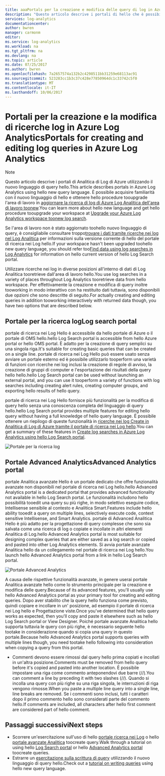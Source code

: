 ```yaml
---
title: aaaPortals per la creazione e modifica delle query di log in Azure Log Analitica | Documenti Microsoft
description: "Questo articolo descrive i portali di hello che è possibile utilizzare in Azure Log Analitica toocreate e ricerche nei log di modifica."
services: log-analytics
documentationcenter: 
author: bwren
manager: carmonm
editor: 
ms.service: log-analytics
ms.workload: na
ms.tgt_pltfrm: na
ms.devlang: na
ms.topic: article
ms.date: 07/25/2017
ms.author: bwren
ms.openlocfilehash: 7a2657574a132b2c4298511bb31259e68113ac91
ms.sourcegitcommit: 523283cc1b3c37c428e77850964dc1c33742c5f0
ms.translationtype: MT
ms.contentlocale: it-IT
ms.lasthandoff: 10/06/2017
---
```

# <a name="portals-for-creating-and-editing-log-queries-in-azure-log-analytics"></a><span data-ttu-id="a7971-103">Portali per la creazione e la modifica di ricerche log in Azure Log Analytics</span><span class="sxs-lookup"><span data-stu-id="a7971-103">Portals for creating and editing log queries in Azure Log Analytics</span></span>

> [!NOTE]
> <span data-ttu-id="a7971-104">Questo articolo descrive i portali di Analitica di Log di Azure utilizzando il nuovo linguaggio di query hello.</span><span class="sxs-lookup"><span data-stu-id="a7971-104">This article describes portals in Azure Log Analytics using hello new query language.</span></span>  <span data-ttu-id="a7971-105">È possibile acquisire familiarità con il nuovo linguaggio di hello e ottenere hello procedure tooupgrade l'area di lavoro in [aggiornare la ricerca di log di Azure Log Analitica dell'area di lavoro toonew](log-analytics-log-search-upgrade.md).</span><span class="sxs-lookup"><span data-stu-id="a7971-105">You can learn more about hello new language and get hello procedure tooupgrade your workspace at [Upgrade your Azure Log Analytics workspace toonew log search](log-analytics-log-search-upgrade.md).</span></span>  
>
> <span data-ttu-id="a7971-106">Se l'area di lavoro non è stato aggiornato toohello nuovo linguaggio di query, è consigliabile consultare troppo[trovare i dati tramite ricerche nei log nel Log Analitica](log-analytics-log-searches.md) per informazioni sulla versione corrente di hello del portale di ricerca nei Log hello.</span><span class="sxs-lookup"><span data-stu-id="a7971-106">If your workspace hasn't been upgraded toohello new query language, you should refer too[Find data using log searches in Log Analytics](log-analytics-log-searches.md) for information on hello current version of hello Log Search portal.</span></span>

<span data-ttu-id="a7971-107">Utilizzare ricerche nei log in diverse posizioni all'interno di dati di Log Analitica tooretrieve dall'area di lavoro hello.</span><span class="sxs-lookup"><span data-stu-id="a7971-107">You use log searches in a variety of places throughout Log Analytics tooretrieve data from hello workspace.</span></span>  <span data-ttu-id="a7971-108">Per effettivamente la creazione e modifica di query inoltre tooworking in modo interattivo con ha restituito dati tuttavia, sono disponibili due opzioni che sono descritte di seguito.</span><span class="sxs-lookup"><span data-stu-id="a7971-108">For actually creating and editing queries in addition tooworking interactively with returned data though, you have two options that are described below.</span></span>  

## <a name="log-search-portal"></a><span data-ttu-id="a7971-109">Portale per la ricerca log</span><span class="sxs-lookup"><span data-stu-id="a7971-109">Log search portal</span></span>
<span data-ttu-id="a7971-110">portale di ricerca nei Log Hello è accessibile da hello portale di Azure o il portale di OMS hello.</span><span class="sxs-lookup"><span data-stu-id="a7971-110">hello Log Search portal is accessible from hello Azure portal or hello OMS portal.</span></span>  <span data-ttu-id="a7971-111">È adatto per la creazione di query semplici su una singola riga.</span><span class="sxs-lookup"><span data-stu-id="a7971-111">It's suitable for creating basic queries that can be created on a single line.</span></span>  <span data-ttu-id="a7971-112">portale di ricerca nei Log Hello può essere usato senza avviare un portale esterno ed è possibile utilizzarlo tooperform una varietà di funzioni con ricerche nei log inclusi la creazione di regole di avviso, la creazione di gruppi di computer e l'esportazione dei risultati della query hello hello.</span><span class="sxs-lookup"><span data-stu-id="a7971-112">hello Log Search portal can be used without launching an external portal, and you can use it tooperform a variety of functions with log searches including creating alert rules, creating computer groups, and exporting hello results of hello query.</span></span>  

<span data-ttu-id="a7971-113">portale di ricerca nei Log Hello fornisce più funzionalità per la modifica di query hello senza una conoscenza completa del linguaggio di query hello.</span><span class="sxs-lookup"><span data-stu-id="a7971-113">hello Log Search portal provides multiple features for editing hello query without having a full knowledge of hello query language.</span></span>  <span data-ttu-id="a7971-114">È possibile ottenere un riepilogo di queste funzionalità in [ricerche nei log Create in Analitica di Log di Azure tramite il portale di ricerca nei Log hello](log-analytics-log-search-log-search-portal.md).</span><span class="sxs-lookup"><span data-stu-id="a7971-114">You can get a summary of these features in [Create log searches in Azure Log Analytics using hello Log Search portal](log-analytics-log-search-log-search-portal.md).</span></span>


![Portale per la ricerca log](media/log-analytics-log-search-portals/log-search-portal.png)

## <a name="advanced-analytics-portal"></a><span data-ttu-id="a7971-116">Portale Advanced Analytics</span><span class="sxs-lookup"><span data-stu-id="a7971-116">Advanced Analytics portal</span></span>
<span data-ttu-id="a7971-117">portale Analitica avanzate Hello è un portale dedicato che offre funzionalità avanzate non disponibili nel portale di ricerca nei Log hello.</span><span class="sxs-lookup"><span data-stu-id="a7971-117">hello Advanced Analytics portal is a dedicated portal that provides advanced functionality not available in hello Log Search portal.</span></span>  <span data-ttu-id="a7971-118">Le funzionalità includono hello possibilità tooedit una query su più righe, in modo selettivo eseguire codice, Intellisense sensibile al contesto e Analitica Smart.</span><span class="sxs-lookup"><span data-stu-id="a7971-118">Features include hello ability tooedit a query on multiple lines, selectively execute code, context sensitive Intellisense, and Smart Analytics.</span></span>  <span data-ttu-id="a7971-119">portale di Advanced Analitica Hello è più adatto per la progettazione di query complesse che sono sia salvata come una ricerca di log o copiate e incollate in altri elementi Analitica di Log.</span><span class="sxs-lookup"><span data-stu-id="a7971-119">hello Advanced Analytics portal is most suitable for designing complex queries that are either saved as a log search or copied and pasted into other Log Analytics elements.</span></span>  <span data-ttu-id="a7971-120">Si avvia portale avanzate Analitica hello da un collegamento nel portale di ricerca nei Log hello.</span><span class="sxs-lookup"><span data-stu-id="a7971-120">You launch hello Advanced Analytics portal from a link in hello Log Search portal.</span></span>

![Portale Advanced Analytics](media/log-analytics-log-search-portals/advanced-analytics-portal.png)


<span data-ttu-id="a7971-122">A causa delle rispettive funzionalità avanzate, in genere userai portale Analitica avanzate hello come lo strumento principale per la creazione e modifica delle query.</span><span class="sxs-lookup"><span data-stu-id="a7971-122">Because of its advanced features, you'll usually use hello Advanced Analytics portal as your primary tool for creating and editing queries.</span></span>  <span data-ttu-id="a7971-123">Dopo aver stabilito che la query hello funziona come previsto, quindi copiare e incollare in un' posizione, ad esempio il portale di ricerca nei Log hello e Progettazione viste.</span><span class="sxs-lookup"><span data-stu-id="a7971-123">Once you've determined that hello query works as expected, then you'll copy and paste it elsewhere such as hello Log Search portal or View Designer.</span></span>  <span data-ttu-id="a7971-124">Poiché portale avanzate Analitica hello supporta tuttavia le query con più righe, è necessario seguente hello tootake in considerazione quando si copia una query in questo portale.</span><span class="sxs-lookup"><span data-stu-id="a7971-124">Because hello Advanced Analytics portal supports queries with multiple lines though, you need tootake hello following into consideration when copying a query from this portal.</span></span>

- <span data-ttu-id="a7971-125">Commenti devono essere rimossi dal query hello prima copiati e incollati in un'altra posizione.</span><span class="sxs-lookup"><span data-stu-id="a7971-125">Comments must be removed from hello query before it's copied and pasted into another location.</span></span>  <span data-ttu-id="a7971-126">È possibile impostare una riga come commento anteponendovi due barre (//).</span><span class="sxs-lookup"><span data-stu-id="a7971-126">You can comment a line by preceding it with two slashes (//).</span></span>  <span data-ttu-id="a7971-127">Quando si incolla una query con più righe su una riga singola, le interruzioni di riga vengono rimosse.</span><span class="sxs-lookup"><span data-stu-id="a7971-127">When you paste a multiple line query into a single line, line breaks are removed.</span></span>  <span data-ttu-id="a7971-128">Se i commenti sono inclusi, tutti i caratteri dopo il primo commento hello sono considerati parte del commento hello.</span><span class="sxs-lookup"><span data-stu-id="a7971-128">If comments are included, all characters after hello first comment are considered part of hello comment.</span></span>


## <a name="next-steps"></a><span data-ttu-id="a7971-129">Passaggi successivi</span><span class="sxs-lookup"><span data-stu-id="a7971-129">Next steps</span></span>

- <span data-ttu-id="a7971-130">Scorrere un'esercitazione sull'uso di hello [portale ricerca nei Log](log-analytics-log-search-log-search-portal.md) o hello [portale avanzate Analitica](https://go.microsoft.com/fwlink/?linkid=856587) toocreate query.</span><span class="sxs-lookup"><span data-stu-id="a7971-130">Walk through a tutorial on using hello [Log Search portal](log-analytics-log-search-log-search-portal.md) or hello [Advanced Analytics portal](https://go.microsoft.com/fwlink/?linkid=856587) toocreate queries.</span></span>
- <span data-ttu-id="a7971-131">Estrarre un [esercitazione sulla scrittura di query](https://go.microsoft.com/fwlink/?linkid=856078) utilizzando il nuovo linguaggio di query hello.</span><span class="sxs-lookup"><span data-stu-id="a7971-131">Check out a [tutorial on writing queries](https://go.microsoft.com/fwlink/?linkid=856078) using hello new query language.</span></span>
